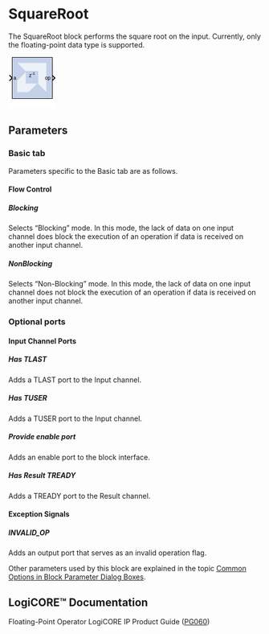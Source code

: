 # SquareRoot

The SquareRoot block performs the square root on the input.
Currently, only the floating-point data type is supported.

![](./Images/block.png)

## Parameters

### Basic tab  
Parameters specific to the Basic tab are as follows.
#### Flow Control  
##### Blocking  
Selects “Blocking” mode. In this mode, the lack of data on one input
channel does block the execution of an operation if data is received on
another input channel.

##### NonBlocking  
Selects “Non-Blocking” mode. In this mode, the lack of data on one input
channel does not block the execution of an operation if data is received
on another input channel.


### Optional ports  
#### Input Channel Ports  
##### Has TLAST  
Adds a TLAST port to the Input channel.

##### Has TUSER  
Adds a TUSER port to the Input channel.

##### Provide enable port  
Adds an enable port to the block interface.

##### Has Result TREADY  
Adds a TREADY port to the Result channel.

#### Exception Signals  
##### INVALID_OP  
Adds an output port that serves as an invalid operation flag.

Other parameters used by this block are explained in the topic [Common
Options in Block Parameter Dialog
Boxes](../../GEN/common-options/README.md).

## LogiCORE™ Documentation

Floating-Point Operator LogiCORE IP Product Guide
([PG060](https://docs.xilinx.com/access/sources/ud/document?isLatest=true&url=pg060-floating-point&ft:locale=en-US))
